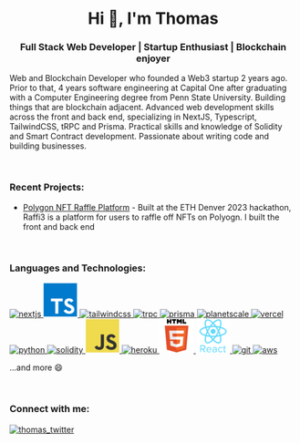 <h1 align="center">Hi 👋, I'm Thomas</h1>
<h3 align="center">Full Stack Web Developer | Startup Enthusiast | Blockchain enjoyer</h3>

<p>Web and Blockchain Developer who founded a Web3 startup 2 years ago. Prior to that, 4 years software engineering at Capital One after graduating with a Computer Engineering degree from Penn State University. Building things that are blockchain adjacent. Advanced web development skills across the front and back end, specializing in NextJS, Typescript, TailwindCSS, tRPC and Prisma. Practical skills and knowledge of Solidity and Smart Contract development. Passionate about writing code and building businesses.</p>

<br>

<h3 align="left">Recent Projects:</h3>
<ul>
<li><p><a href="https://www.raffi3.app/" target="_blank">Polygon NFT Raffle Platform</a> - Built at the ETH Denver 2023 hackathon, Raffi3 is a platform for users to raffle off NFTs on Polyogn. I built the front and back end<p></li>
</ul
  
<br>
<br>

<h3 align="left">Languages and Technologies:</h3>
<p align="left"> 
<a href="https://nextjs.org/" target="_blank"> <img src="https://assets.vercel.com/image/upload/v1662130559/nextjs/Icon_light_background.png" alt="nextjs" width="60" height="60"/> </a> <a href="https://www.typescriptlang.org/" target="_blank"> <img src="https://raw.githubusercontent.com/devicons/devicon/master/icons/typescript/typescript-original.svg" alt="typescript" width="60" height="60"/> </a> <a href="https://tailwindcss.com/" target="_blank"> <img src="https://avatars.githubusercontent.com/u/67109815?s=200&v=4" alt="tailwindcss" width="60" height="60"/> </a> <a href="https://trpc.io/" target="_blank"> <img src="https://trpc.io/img/logo.svg" alt="trpc" width="60" height="60"/> </a> <a href="https://www.prisma.io/" target="_blank"> <img src="https://avatars.githubusercontent.com/u/17219288?v=4&s=150" alt="prisma" width="60" height="60"/> </a> <a href="https://planetscale.com/" target="_blank"> <img src="https://avatars.githubusercontent.com/u/35612527?s=200&v=4" alt="planetscale" width="60" height="60"/> </a> <a href="https://vercel.com/tcadle434" target="_blank"> <img src="https://avatars.githubusercontent.com/u/14985020?s=200&v=4" alt="vercel" width="60" height="60"/> </a> <a href="https://www.python.org/" target="_blank"> <img src="https://avatars.githubusercontent.com/u/1525981?s=200&v=4" alt="python" width="60" height="60"/> </a> <a href="https://soliditylang.org/" target="_blank"> <img src="https://soliditylang.org/images/SolBlueGradient.png" alt="solidity" width="60" height="60"/> </a> <a href="https://developer.mozilla.org/en-US/docs/Web/JavaScript" target="_blank"> <img src="https://raw.githubusercontent.com/devicons/devicon/master/icons/javascript/javascript-original.svg" alt="javascript" width="60" height="60"/> </a> <a href="https://heroku.com" target="_blank"> <img src="https://www.vectorlogo.zone/logos/heroku/heroku-icon.svg" alt="heroku" width="60" height="60"/> </a> <a href="https://www.w3.org/html/" target="_blank"> <img src="https://raw.githubusercontent.com/devicons/devicon/master/icons/html5/html5-original-wordmark.svg" alt="html5" width="60" height="60"/> </a> <a href="https://reactjs.org/" target="_blank"> <img src="https://raw.githubusercontent.com/devicons/devicon/master/icons/react/react-original-wordmark.svg" alt="react" width="60" height="60"/> </a> <a href="https://git-scm.com/" target="_blank"> <img src="https://www.vectorlogo.zone/logos/git-scm/git-scm-icon.svg" alt="git" width="60" height="60"/> </a> <a href="https://aws.amazon.com" target="_blank"> <img src="https://avatars.githubusercontent.com/u/2232217?s=200&v=4" alt="aws" width="60" height="60"/> </a>

<p>...and more 😄</p>

<br>

<h3 align="left">Connect with me:</h3>
<p align="left">
<a href="https://twitter.com/blockChief" target="blank"><img align="center" src="https://cdn.jsdelivr.net/npm/simple-icons@3.0.1/icons/twitter.svg" alt="thomas_twitter" height="30" width="40" /></a>
</p>
